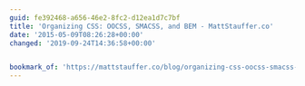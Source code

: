 ```yaml
---
guid: fe392468-a656-46e2-8fc2-d12ea1d7c7bf
title: 'Organizing CSS: OOCSS, SMACSS, and BEM - MattStauffer.co'
date: '2015-05-09T08:26:28+00:00'
changed: '2019-09-24T14:36:58+00:00'


bookmark_of: 'https://mattstauffer.co/blog/organizing-css-oocss-smacss-and-bem'
---
```




